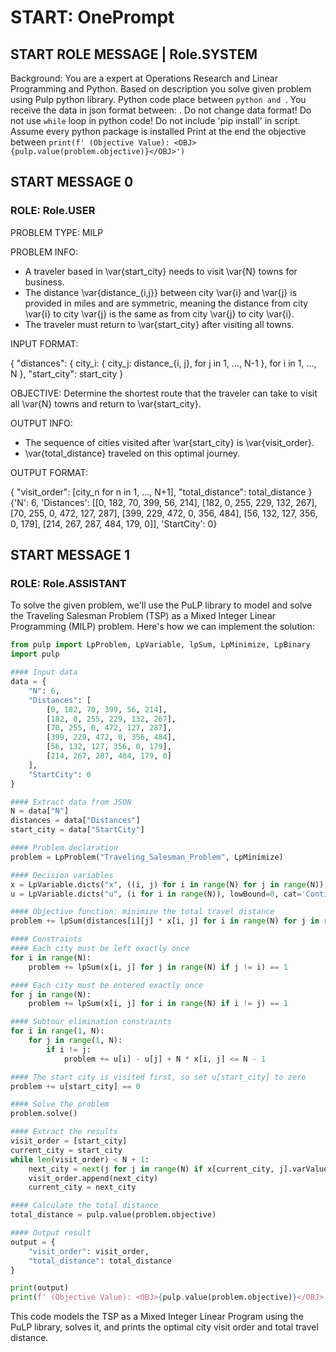 # START: OnePrompt 
## START ROLE MESSAGE | Role.SYSTEM 
Background: You are a expert at Operations Research and Linear Programming and Python. Based on description you solve given problem using Pulp python library. Python code place between ```python and ```. You receive the data in json format between: <DATA></DATA>. Do not change data format! Do not use `while` loop in python code! Do not include 'pip install' in script. Assume every python package is installed Print at the end the objective between <OBJ></OBJ> `print(f' (Objective Value): <OBJ>{pulp.value(problem.objective)}</OBJ>')`  
## START MESSAGE 0 
### ROLE: Role.USER
<DESCRIPTION>
PROBLEM TYPE: MILP

PROBLEM INFO:

- A traveler based in \var{start_city} needs to visit \var{N} towns for business.
- The distance \var{distance_{i,j}} between city \var{i} and \var{j} is provided in miles and are symmetric, meaning the distance from city \var{i} to city \var{j} is the same as from city \var{j} to city \var{i}.
- The traveler must return to \var{start_city} after visiting all towns.

INPUT FORMAT: 

{
    "distances": {
        city_i: {
            city_j: distance_{i, j},
            for j in 1, ..., N-1
        },
        for i in 1, ..., N
    },
    "start_city": start_city
}

OBJECTIVE: Determine the shortest route that the traveler can take to visit all \var{N} towns and return to \var{start_city}.

OUTPUT INFO:

- The sequence of cities visited after \var{start_city} is \var{visit_order}.
- \var{total_distance} traveled on this optimal journey.

OUTPUT FORMAT:

{
    "visit_order": [city_n for n in 1, ..., N+1],
    "total_distance": total_distance
}
</DESCRIPTION>
<DATA>
{'N': 6, 'Distances': [[0, 182, 70, 399, 56, 214], [182, 0, 255, 229, 132, 267], [70, 255, 0, 472, 127, 287], [399, 229, 472, 0, 356, 484], [56, 132, 127, 356, 0, 179], [214, 267, 287, 484, 179, 0]], 'StartCity': 0}</DATA>


## START MESSAGE 1 
### ROLE: Role.ASSISTANT
To solve the given problem, we'll use the PuLP library to model and solve the Traveling Salesman Problem (TSP) as a Mixed Integer Linear Programming (MILP) problem. Here's how we can implement the solution:

```python
from pulp import LpProblem, LpVariable, lpSum, LpMinimize, LpBinary
import pulp

#### Input data
data = {
    "N": 6,
    "Distances": [
        [0, 182, 70, 399, 56, 214],
        [182, 0, 255, 229, 132, 267],
        [70, 255, 0, 472, 127, 287],
        [399, 229, 472, 0, 356, 484],
        [56, 132, 127, 356, 0, 179],
        [214, 267, 287, 484, 179, 0]
    ],
    "StartCity": 0
}

#### Extract data from JSON
N = data["N"]
distances = data["Distances"]
start_city = data["StartCity"]

#### Problem declaration
problem = LpProblem("Traveling_Salesman_Problem", LpMinimize)

#### Decision variables
x = LpVariable.dicts("x", ((i, j) for i in range(N) for j in range(N)), cat=LpBinary)
u = LpVariable.dicts("u", (i for i in range(N)), lowBound=0, cat='Continuous')

#### Objective function: minimize the total travel distance
problem += lpSum(distances[i][j] * x[i, j] for i in range(N) for j in range(N))

#### Constraints
#### Each city must be left exactly once
for i in range(N):
    problem += lpSum(x[i, j] for j in range(N) if j != i) == 1

#### Each city must be entered exactly once
for j in range(N):
    problem += lpSum(x[i, j] for i in range(N) if i != j) == 1

#### Subtour elimination constraints
for i in range(1, N):
    for j in range(1, N):
        if i != j:
            problem += u[i] - u[j] + N * x[i, j] <= N - 1

#### The start city is visited first, so set u[start_city] to zero
problem += u[start_city] == 0

#### Solve the problem
problem.solve()

#### Extract the results
visit_order = [start_city]
current_city = start_city
while len(visit_order) < N + 1:
    next_city = next(j for j in range(N) if x[current_city, j].varValue == 1)
    visit_order.append(next_city)
    current_city = next_city

#### Calculate the total distance
total_distance = pulp.value(problem.objective)

#### Output result
output = {
    "visit_order": visit_order,
    "total_distance": total_distance
}

print(output)
print(f' (Objective Value): <OBJ>{pulp.value(problem.objective)}</OBJ>')
```

This code models the TSP as a Mixed Integer Linear Program using the PuLP library, solves it, and prints the optimal city visit order and total travel distance.

